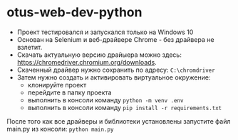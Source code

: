 # otus-web-dev-python

- Проект тестировался и запускался только на Windows 10
- Основан на Selenium и веб-драйвере Chrome - без драйвера не взлетит.
- Скачать актуальную версию драйыера можно здесь: https://chromedriver.chromium.org/downloads.
- Скаченный драйвер нужно сохранить по адресу: `C:\chromdriver`
- Затем нужно создать  и активировать виртуальное окружение:
    - клонируйте проект
    - перейдите в папку проекта
    - выполнить в консоли команду `python -m venv .env`
    - выполнить в консоли команду `pip install -r requirements.txt`

После того как все драйверы и библиотеки установлены запустите файл main.py из консоли:
`python main.py`
